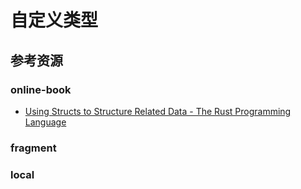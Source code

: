 # 自定义类型

<!--ts-->


<!-- Created by https://github.com/ekalinin/github-markdown-toc -->
<!-- Added by: kuanhsiaokuo, at: Sat Jul  9 22:45:57 CST 2022 -->

<!--te-->

## 参考资源

### online-book

- [Using Structs to Structure Related Data - The Rust Programming Language](https://doc.rust-lang.org/book/ch05-00-structs.html)

### fragment

### local
